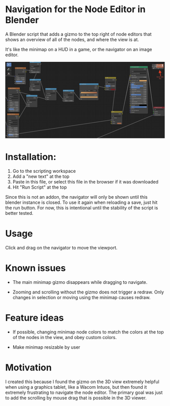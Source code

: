 # Navigation for the Node Editor in Blender
A Blender script that adds a gizmo to the top right of node editors that shows an overview of all of the nodes, and where the view is at.

It's like the minimap on a HUD in a game, or the navigator on an image editor.

![Screenshot of new minimap navigation](https://github.com/echowarp/blender_node_editor_navigation/raw/master/doc/img/NavigationPreviewShader.png "Screenshot of new minimap navigation")




# Installation:
1. Go to the scripting workspace
2. Add a "new text" at the top
3. Paste in this file, or select this file in the browser if it was downloaded
4. Hit "Run Script" at the top

Since this is not an addon, the navigator will only be shown until this blender instance is closed.
To use it again when reloading a save, just hit the run button.
For now, this is intentional until the stability of the script is better tested.

# Usage
Click and drag on the navigator to move the viewport.

# Known issues
* The main minimap gizmo disappears while dragging to navigate.

* Zooming and scrolling without the gizmo does not trigger a redraw.
Only changes in selection or moving using the minimap causes redraw.

# Feature ideas
* If possible, changing minimap node colors to match the colors at the top of the nodes in the view, and obey custom colors.

* Make minimap resizable by user

# Motivation
I created this because I found the gizmo on the 3D view extremely helpful when using a graphics tablet, like a Wacom Intuos, but then found it extremely frustrating to navigate the node editor. The primary goal was just to add the scrolling by mouse drag that is possible in the 3D viewer.
